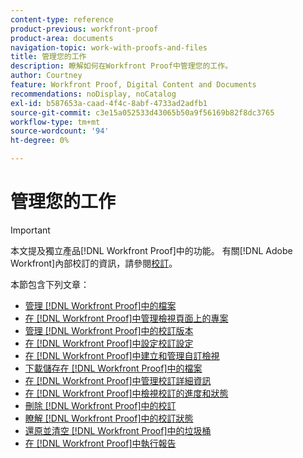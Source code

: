 ```yaml
---
content-type: reference
product-previous: workfront-proof
product-area: documents
navigation-topic: work-with-proofs-and-files
title: 管理您的工作
description: 瞭解如何在Workfront Proof中管理您的工作。
author: Courtney
feature: Workfront Proof, Digital Content and Documents
recommendations: noDisplay, noCatalog
exl-id: b587653a-caad-4f4c-8abf-4733ad2adfb1
source-git-commit: c3e15a052533d43065b50a9f56169b82f8dc3765
workflow-type: tm+mt
source-wordcount: '94'
ht-degree: 0%

---
```


# 管理您的工作

>[!IMPORTANT]
>
>本文提及獨立產品[!DNL Workfront Proof]中的功能。 有關[!DNL Adobe Workfront]內部校訂的資訊，請參閱[校訂](../../../review-and-approve-work/proofing/proofing.md)。

本節包含下列文章：

* [管理 [!DNL Workfront Proof]中的檔案](../../../workfront-proof/wp-work-proofsfiles/manage-your-work/manage-files.md)
* [在 [!DNL Workfront Proof]中管理檢視頁面上的專案](../../../workfront-proof/wp-work-proofsfiles/manage-your-work/manage-items-on-views-page.md)
* [管理 [!DNL Workfront Proof]中的校訂版本](../../../workfront-proof/wp-work-proofsfiles/manage-your-work/manage-proof-versions.md)
* [在 [!DNL Workfront Proof]中設定校訂設定](../../../workfront-proof/wp-work-proofsfiles/manage-your-work/configure-proof-settings.md)
* [在 [!DNL Workfront Proof]中建立和管理自訂檢視](../../../workfront-proof/wp-work-proofsfiles/manage-your-work/create-and-manage-custom-views.md)
* [下載儲存在 [!DNL Workfront Proof]中的檔案](../../../workfront-proof/wp-work-proofsfiles/manage-your-work/download-files-stored.md)
* [在 [!DNL Workfront Proof]中管理校訂詳細資訊](../../../workfront-proof/wp-work-proofsfiles/manage-your-work/manage-proof-details.md)
* [在 [!DNL Workfront Proof]中檢視校訂的進度和狀態](../../../workfront-proof/wp-work-proofsfiles/manage-your-work/view-progress-and-status-of-proof.md)
* [刪除 [!DNL Workfront Proof]中的校訂](../../../workfront-proof/wp-work-proofsfiles/manage-your-work/delete-proof.md)
* [瞭解 [!DNL Workfront Proof]中的校訂狀態](../../../workfront-proof/wp-work-proofsfiles/manage-your-work/proof-state.md)
* [還原並清空 [!DNL Workfront Proof]中的垃圾桶](../../../workfront-proof/wp-work-proofsfiles/manage-your-work/restore-and-empty-trash.md)
* [在 [!DNL Workfront Proof]中執行報告](../../../workfront-proof/wp-work-proofsfiles/manage-your-work/run-reports.md)
